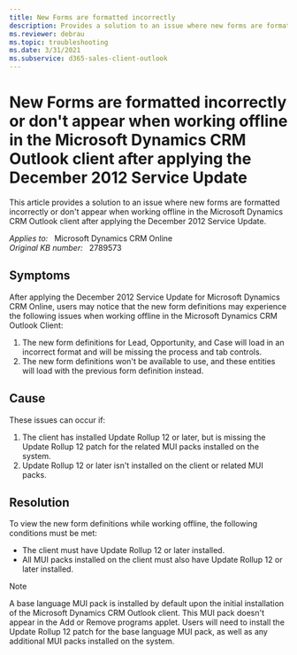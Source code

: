 ```yaml
---
title: New Forms are formatted incorrectly
description: Provides a solution to an issue where new forms are formatted incorrectly or don't appear when working offline in the Microsoft Dynamics CRM Outlook client.
ms.reviewer: debrau
ms.topic: troubleshooting
ms.date: 3/31/2021
ms.subservice: d365-sales-client-outlook
---
```

# New Forms are formatted incorrectly or don't appear when working offline in the Microsoft Dynamics CRM Outlook client after applying the December 2012 Service Update

This article provides a solution to an issue where new forms are formatted incorrectly or don't appear when working offline in the Microsoft Dynamics CRM Outlook client after applying the December 2012 Service Update.

_Applies to:_ &nbsp; Microsoft Dynamics CRM Online  
_Original KB number:_ &nbsp; 2789573

## Symptoms

After applying the December 2012 Service Update for Microsoft Dynamics CRM Online, users may notice that the new form definitions may experience the following issues when working offline in the Microsoft Dynamics CRM Outlook Client:

1. The new form definitions for Lead, Opportunity, and Case will load in an incorrect format and will be missing the process and tab controls.
2. The new form definitions won't be available to use, and these entities will load with the previous form definition instead.

## Cause

These issues can occur if:

1. The client has installed Update Rollup 12 or later, but is missing the Update Rollup 12 patch for the related MUI packs installed on the system.
2. Update Rollup 12 or later isn't installed on the client or related MUI packs.

## Resolution

To view the new form definitions while working offline, the following conditions must be met:

- The client must have Update Rollup 12 or later installed.
- All MUI packs installed on the client must also have Update Rollup 12 or later installed.

> [!NOTE]
> A base language MUI pack is installed by default upon the initial installation of the Microsoft Dynamics CRM Outlook client. This MUI pack doesn't appear in the Add or Remove programs applet. Users will need to install the Update Rollup 12 patch for the base language MUI pack, as well as any additional MUI packs installed on the system.
